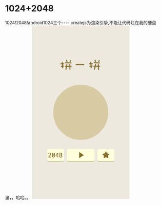 1024+2048
=====
1024!2048!android1024三个----
createjs为渲染引挚,不能让代码烂在我的硬盘里，，哈哈。。
<img src="https://raw.githubusercontent.com/jljsj33/jljsj/master/src/1024_createjs/images/1213.png" width=320 />
